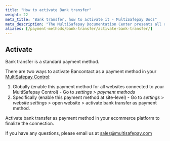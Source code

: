 ```yaml
---
title: "How to activate Bank transfer"
weight: 22
meta_title: "Bank transfer, how to activate it - MultiSafepay Docs"
meta_description: "The MultiSafepay Documentation Center presents all relevant information about our Plugins and API. You can also find support pages for payment methods, tools and general questions as well as the contact details of our Support and Integration Teams."
aliases: [/payment-methods/bank-transfer/activate-bank-transfer/]
---
```

## Activate
Bank transfer is a standard payment method.

There are two ways to activate Bancontact as a payment method in your [MultiSafepay Control](https://merchant.multisafepay.com):

1. Globally (enable this payment method for all websites connected to your MultiSafepay Control) - Go to _settings > payment methods_
2. Specifically (enable this payment method at site-level) - Go to _settings_ > _website settings_ > open website > activate bank transfer as payment method.

Activate bank transfer as payment method in your ecommerce platform to finalize the connection.

If you have any questions, please email us at <sales@multisafepay.com>


